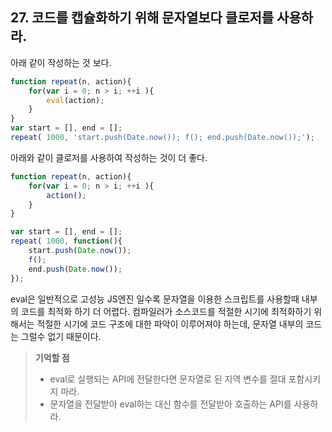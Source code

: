 ## 27. 코드를 캡슐화하기 위해 문자열보다 클로저를 사용하라.

아래 같이 작성하는 것 보다.
```js
function repeat(n, action){
	for(var i = 0; n > i; ++i ){
		eval(action);
	}
}
var start = [], end = [];
repeat( 1000, 'start.push(Date.now()); f(); end.push(Date.now());');
```

아래와 같이 클로저를 사용하여 작성하는 것이 더 좋다.
```js
function repeat(n, action){
	for(var i = 0; n > i; ++i ){
		action();
	}
}

var start = [], end = [];
repeat( 1000, function(){
	start.push(Date.now()); 
	f(); 
	end.push(Date.now());
});

```

eval은 일반적으로 고성능 JS엔진 일수록 문자열을 이용한 스크립트를 사용할때 내부의 코드를 최적화 하기 더 어렵다.
컴파일러가 소스코드를 적절한 시기에 최적화하기 위해서는 적절한 시기에 코드 구조에 대한 파악이 이루어져야 하는데,
문자열 내부의 코드는 그럴수 없기 때문이다.


> __기억할 점__
> * eval로 실행되는 API에 전달한다면 문자열로 된 지역 변수를 절대 포함시키지 마라.
> * 문자열을 전달받아 eval하는 대신 함수를 전달받아 호출하는 API를 사용하라.
